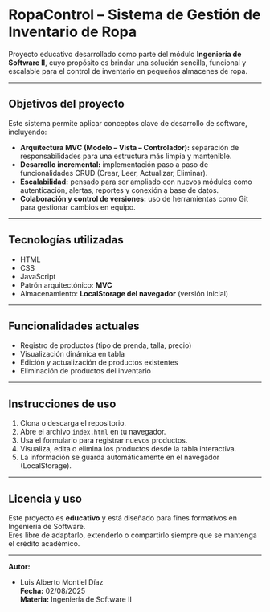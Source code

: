 # RopaControl – Sistema de Gestión de Inventario de Ropa

Proyecto educativo desarrollado como parte del módulo **Ingeniería de Software II**, cuyo propósito es brindar una solución sencilla, funcional y escalable para el control de inventario en pequeños almacenes de ropa.

---

## Objetivos del proyecto

Este sistema permite aplicar conceptos clave de desarrollo de software, incluyendo:

- **Arquitectura MVC (Modelo – Vista – Controlador):** separación de responsabilidades para una estructura más limpia y mantenible.
- **Desarrollo incremental:** implementación paso a paso de funcionalidades CRUD (Crear, Leer, Actualizar, Eliminar).
- **Escalabilidad:** pensado para ser ampliado con nuevos módulos como autenticación, alertas, reportes y conexión a base de datos.
- **Colaboración y control de versiones:** uso de herramientas como Git para gestionar cambios en equipo.

---

## Tecnologías utilizadas

- HTML
- CSS
- JavaScript 
- Patrón arquitectónico: **MVC**
- Almacenamiento: **LocalStorage del navegador** (versión inicial)

---

## Funcionalidades actuales

- Registro de productos (tipo de prenda, talla, precio)
- Visualización dinámica en tabla
- Edición y actualización de productos existentes
- Eliminación de productos del inventario

---

## Instrucciones de uso

1. Clona o descarga el repositorio.
2. Abre el archivo `index.html` en tu navegador.
3. Usa el formulario para registrar nuevos productos.
4. Visualiza, edita o elimina los productos desde la tabla interactiva.
5. La información se guarda automáticamente en el navegador (LocalStorage).

---

## Licencia y uso

Este proyecto es **educativo** y está diseñado para fines formativos en Ingeniería de Software.  
Eres libre de adaptarlo, extenderlo o compartirlo siempre que se mantenga el crédito académico.

---

**Autor:**    
- Luis Alberto Montiel Díaz  
**Fecha:** 02/08/2025  
**Materia:** Ingeniería de Software II  
